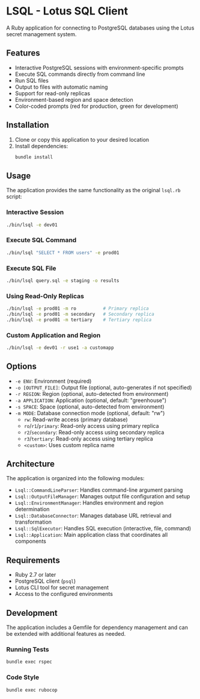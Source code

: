# LSQL - Lotus SQL Client

A Ruby application for connecting to PostgreSQL databases using the Lotus secret management system.

## Features

- Interactive PostgreSQL sessions with environment-specific prompts
- Execute SQL commands directly from command line
- Run SQL files
- Output to files with automatic naming
- Support for read-only replicas
- Environment-based region and space detection
- Color-coded prompts (red for production, green for development)

## Installation

1. Clone or copy this application to your desired location
2. Install dependencies:
   ```bash
   bundle install
   ```

## Usage

The application provides the same functionality as the original `lsql.rb` script:

### Interactive Session
```bash
./bin/lsql -e dev01
```

### Execute SQL Command
```bash
./bin/lsql "SELECT * FROM users" -e prod01
```

### Execute SQL File
```bash
./bin/lsql query.sql -e staging -o results
```

### Using Read-Only Replicas
```bash
./bin/lsql -e prod01 -m ro          # Primary replica
./bin/lsql -e prod01 -m secondary   # Secondary replica
./bin/lsql -e prod01 -m tertiary    # Tertiary replica
```

### Custom Application and Region
```bash
./bin/lsql -e dev01 -r use1 -a customapp
```

## Options

- `-e ENV`: Environment (required)
- `-o [OUTPUT_FILE]`: Output file (optional, auto-generates if not specified)
- `-r REGION`: Region (optional, auto-detected from environment)
- `-a APPLICATION`: Application (optional, default: "greenhouse")
- `-s SPACE`: Space (optional, auto-detected from environment)
- `-m MODE`: Database connection mode (optional, default: "rw")
  - `rw`: Read-write access (primary database)
  - `ro`/`r1`/`primary`: Read-only access using primary replica
  - `r2`/`secondary`: Read-only access using secondary replica
  - `r3`/`tertiary`: Read-only access using tertiary replica
  - `<custom>`: Uses custom replica name

## Architecture

The application is organized into the following modules:

- `Lsql::CommandLineParser`: Handles command-line argument parsing
- `Lsql::OutputFileManager`: Manages output file configuration and setup
- `Lsql::EnvironmentManager`: Handles environment and region determination
- `Lsql::DatabaseConnector`: Manages database URL retrieval and transformation
- `Lsql::SqlExecutor`: Handles SQL execution (interactive, file, command)
- `Lsql::Application`: Main application class that coordinates all components

## Requirements

- Ruby 2.7 or later
- PostgreSQL client (`psql`)
- Lotus CLI tool for secret management
- Access to the configured environments

## Development

The application includes a Gemfile for dependency management and can be extended with additional features as needed.

### Running Tests

```bash
bundle exec rspec
```

### Code Style

```bash
bundle exec rubocop
```
